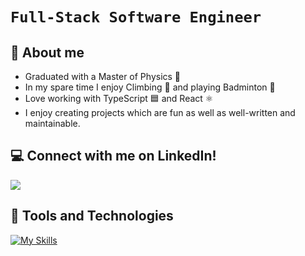 # `Full-Stack Software Engineer`
## 🚀 About me
- Graduated with a Master of Physics 📜
- In my spare time I enjoy Climbing 🧗 and playing Badminton 🏸
- Love working with TypeScript 🟦 and React ⚛️
- I enjoy creating projects which are fun as well as well-written and maintainable.

## 💻 Connect with me on LinkedIn!
<a href="https://www.linkedin.com/in/aiden-huynh/"><img src="https://img.shields.io/badge/LinkedIn-0077B5?style=for-the-badge&logo=linkedin&logoColor=white" /></a>

## 🧰 Tools and Technologies
[![My Skills](https://skills.thijs.gg/icons?i=ts,js,html,css,tailwind,angular,react,nextjs,svelte,nodejs,mongodb,postgres&theme=dark)](https://skills.thijs.gg)
